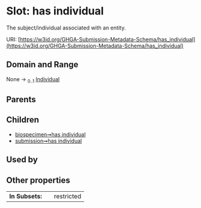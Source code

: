 
# Slot: has individual


The subject/individual associated with an entity.

URI: [https://w3id.org/GHGA-Submission-Metadata-Schema/has_individual](https://w3id.org/GHGA-Submission-Metadata-Schema/has_individual)


## Domain and Range

None &#8594;  <sub>0..1</sub> [Individual](Individual.md)

## Parents


## Children

 *  [biospecimen➞has individual](biospecimen_has_individual.md)
 *  [submission➞has individual](submission_has_individual.md)

## Used by


## Other properties

|  |  |  |
| --- | --- | --- |
| **In Subsets:** | | restricted |

